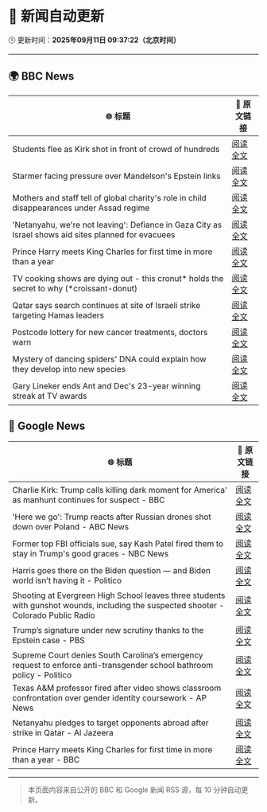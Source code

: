 # 🧠 新闻自动更新

🕒 更新时间：**2025年09月11日 09:37:22（北京时间）**

---

## 🌍 BBC News

| 🌐 标题 | 🔗 原文链接 |
|--------|-------------|
| Students flee as Kirk shot in front of crowd of hundreds | [阅读全文](https://www.bbc.com/news/videos/c2ejgzyggpmo?at_medium=RSS&at_campaign=rss) |
| Starmer facing pressure over Mandelson's Epstein links | [阅读全文](https://www.bbc.com/news/articles/cwy9jqn0vyjo?at_medium=RSS&at_campaign=rss) |
| Mothers and staff tell of global charity's role in child disappearances under Assad regime | [阅读全文](https://www.bbc.com/news/articles/c4g53e4zdjpo?at_medium=RSS&at_campaign=rss) |
| 'Netanyahu, we're not leaving': Defiance in Gaza City as Israel shows aid sites planned for evacuees | [阅读全文](https://www.bbc.com/news/articles/c0lkz0l4x51o?at_medium=RSS&at_campaign=rss) |
| Prince Harry meets King Charles for first time in more than a year | [阅读全文](https://www.bbc.com/news/articles/cly14jq42djo?at_medium=RSS&at_campaign=rss) |
| TV cooking shows are dying out - this cronut* holds the secret to why (*croissant-donut) | [阅读全文](https://www.bbc.com/news/articles/c0jq1d63l7lo?at_medium=RSS&at_campaign=rss) |
| Qatar says search continues at site of Israeli strike targeting Hamas leaders | [阅读全文](https://www.bbc.com/news/articles/crme74p9gn2o?at_medium=RSS&at_campaign=rss) |
| Postcode lottery for new cancer treatments, doctors warn | [阅读全文](https://www.bbc.com/news/articles/c4gz3py0dwvo?at_medium=RSS&at_campaign=rss) |
| Mystery of dancing spiders' DNA could explain how they develop into new species | [阅读全文](https://www.bbc.com/news/articles/c4gzl2zj72jo?at_medium=RSS&at_campaign=rss) |
| Gary Lineker ends Ant and Dec's 23-year winning streak at TV awards | [阅读全文](https://www.bbc.com/news/articles/cg7dgd394kno?at_medium=RSS&at_campaign=rss) |

## 📰 Google News

| 🌐 标题 | 🔗 原文链接 |
|--------|-------------|
| Charlie Kirk: Trump calls killing dark moment for America' as manhunt continues for suspect - BBC | [阅读全文](https://news.google.com/rss/articles/CBMiVEFVX3lxTFAwRkllRTNpOWlRU3ZFMVdLbjhSSkRfOGNILUdEcUtNUi13eWx4QTRqY0VGam5Ka2xJZzNRUlVpTHpzV2Vqd21rQkVzV0lDdE1rV2NMNA?oc=5) |
| 'Here we go': Trump reacts after Russian drones shot down over Poland - ABC News | [阅读全文](https://news.google.com/rss/articles/CBMirAFBVV95cUxPalFCa1p0b0hoU3RadzVwLXlXbTJ3MU82ZHpTWVZxaW9wOVRpOXdJNXpjV2ltcUtpNjdsQ3oydDViVDVjVVp1QTEzanlJRDJSRnc2d1FIVGpCWG9NVDl3d25YNzN1Nl9rTkhIVkFRX0xyWVlnQXBENGRlcFJObVlBdS01SnNNWFlvRVV2ek9LT000NElfc3Q2OFFweHV4R1h1U3Q0X29wUDRPVTlF0gGyAUFVX3lxTE15YVI0UmE5TjV1VjA2emJSc21ERms0aF9mNXZROWEtOE1UalR4Rm5seEM3cTI3eFE5U3dPdmM0WWh1dC1vQVNwN1FfZHNSNFRJSUZWS2tqRDBUS3AwREV6dDgxOW1qYk83bVdNR3VNb01CbjgxU0FsTTBPdTBoNjdIeTNydjFkRUg2Rk5rbWtHNmMwT0xPdzlFanJZbXNsRi1mb1k3T2ZCOUpRc2psUm5VQ0E?oc=5) |
| Former top FBI officials sue, say Kash Patel fired them to stay in Trump's good graces - NBC News | [阅读全文](https://news.google.com/rss/articles/CBMizgFBVV95cUxPNVhON1gxay1iSHByWEFoejhEeDFweFh1cUh4RUQ1b1ZmTUl5OXJNYjh2R2x4SThZTEpPVDV3MzB2aENhN2ZvYzZXMUR4Q1pVNlJjMGo3bzVTOGljUkota3U4cHdaMzBIUEZNNU1YNjVWMnMwV21WNXh6aTNTWUQ5RVFUUWd1ZnhwTXUzbTJUdmZlcmQ5ZEhRLW5VU0RabnJERVFzYzY3a0cwb1c5ZEFzUFl4Y1hnYTBrOWkwQXFyVEotdHhBaHN0QjBSY0d3d9IBVkFVX3lxTE4tZmhIb21UcDExQ204T0xJeS1HQnh1ck9XQ3RxZXFFeHk3ZUZLdThNdEw2ejgxUjQ0RVo4dWJ5N0U3RVlBdWRmUThWTHJHNVdlZTNLb293?oc=5) |
| Harris goes there on the Biden question — and Biden world isn’t having it - Politico | [阅读全文](https://news.google.com/rss/articles/CBMihgFBVV95cUxPMTJjSjAtWFVqa0ItTVZlUFBPSHE2ZkIwOEVRNncxeklYNUxRMzREb3JHcFpkZURySTJnWU13bDQtcm1uU2Y2cWItbTNkTnVGV0s0Uy1xVVhCa3FlT2pvNF9EbTRKZjFjLXRxVG5tOGpwSlFjVWVQSWt6M3VRdHpoZ200bkF4dw?oc=5) |
| Shooting at Evergreen High School leaves three students with gunshot wounds, including the suspected shooter - Colorado Public Radio | [阅读全文](https://news.google.com/rss/articles/CBMib0FVX3lxTE85cDdVTTBjZl9PYlBiUFpla1FtYldXZE84VHRUR0NGUlpwR3VIckRzem42M2NTUGxuVTBBU3hXWk5RQ3lkdmJtTVB1VUo5Zjd1NkpqZno3akNBWnNuVlZjVXphalBPQm5MRGVzUEFvWQ?oc=5) |
| Trump’s signature under new scrutiny thanks to the Epstein case - PBS | [阅读全文](https://news.google.com/rss/articles/CBMiogFBVV95cUxPTFdpM0RGRmZURk1GakRMVkZUWU92elA2SlZjNHVhMXd2dHJ0SC0yREdGMmdFemtaX0tSWEl0b2JGWlM4Z0NoUURDc2thNE5Mb1ZJaFlEa0Y3TjVSaV9fc01aR2Nsbm43VjhQWjM1TURVaHUzS291ZzdVOS00NUc0UlFkblZHU1RXMWVodkFVcE5XWGtvb1l5cGdZNTZ6Y2hta2fSAacBQVVfeXFMT25Ca201LTV6LWdBYUVHUDRyRndEZnFNZTF3X3R0N3BHNml2U2U4a3ZXMjhWYWVHZjRNZW9VRHBSNE1GRE9UeW1jQjZWWkM0eG05ZWVMNzhiWGdwRDdyb3JGZkdTUEp1Mi1iY1F0UXh0UjB6c3dBcVJzSjFwc0I0U3htTWdyeGlTTURDamh1RFpzd1JxQ1pNdDh1TFBmaXA1ckU4MjdMSUk?oc=5) |
| Supreme Court denies South Carolina’s emergency request to enforce anti-transgender school bathroom policy - Politico | [阅读全文](https://news.google.com/rss/articles/CBMingFBVV95cUxNWkpsYmhwX29xYjlDTG5abHRXLWhwYk05OURHdUx6bldBcWlybVAwVmFwcjFhYnBwZ29HRzBaSmFLeWJ3R19QMkJ5akN3R3V0amptWV9FUXBLU0U2RGtVblZxME9QLWl1by1CV1QtV2pkZS1Kc0xBWE5FUU5JUDNobjRRTldjU19mNkZHTXZENFVVNzdwX2Fjamx2bFVGUQ?oc=5) |
| Texas A&M professor fired after video shows classroom confrontation over gender identity coursework - AP News | [阅读全文](https://news.google.com/rss/articles/CBMiogFBVV95cUxQbzd2Mkp0bUJ6SWYxcDR4MllPZ29vUGNyX0tTc21RWXh5NGxJVU9ZVVhmMlZhQmVkdHlhV2tpRFRhbU4wQkVlYkpMeFQxczVIZ0RKc2pvOXBoTWNwaWMydjBmQ1UyeGJUVnU2UUxfRkpiOTFkbEdScXZSU0FJalhrVnNNWkF2NjhhVkZFYlpYbFNZQS1qSEtDWkF5Rnh6VG5QWnc?oc=5) |
| Netanyahu pledges to target opponents abroad after strike in Qatar - Al Jazeera | [阅读全文](https://news.google.com/rss/articles/CBMipwFBVV95cUxNVHhrMzktREl6MklSdUNXRzdydUNFVGdkVDl1aFhKcHNteFdMVUFITWZ3OU9hU0ZqZElYWVVadnBfVHFZbmRhb2FaU1FrdzV3ZUpSRG1rdFhnQ2xkWDhuUTJ6Wkp6blJOcVdGR1EtQW5IR2d4eDN4ejdLQV9YMDFJX2RMQXhFTmd3eXJVU2QyUV9ZMXBwZk1XcTZ5bmM1d1FIbDM5QmprSdIBrAFBVV95cUxORTdtYmtMbzAwT1ZINVZKb0pFa1FHMkxrWkNLeXNVcE54T3o2WTRLTDBEblItUDVqT1RkLXpyakdRSi1nNmxjRzc0VmREb2ZPMUhpbjhiOWlYcVpKSWx2VWIzYTFHbFpiS1lHVUozanJndkxzTmhYVXQ4aWt2TjNCVXFSSXh6N3NRMVF0VWdQNm8tbGE3MVlSX3lDelV3ajdzLVFOeEJnQ251SktJ?oc=5) |
| Prince Harry meets King Charles for first time in more than a year - BBC | [阅读全文](https://news.google.com/rss/articles/CBMiWkFVX3lxTE95dWlwMGtVb2VpUWxnYms0S0FnSEJvbzI3RjVjcjI5MEw1NEQ4eW81SlQ2NFM4Rk12WlU4M2ZwN2pyYVUyclRzVVlZclVOUTg0VHM5cXV2WjMtQQ?oc=5) |

---
> 本页面内容来自公开的 BBC 和 Google 新闻 RSS 源，每 10 分钟自动更新。